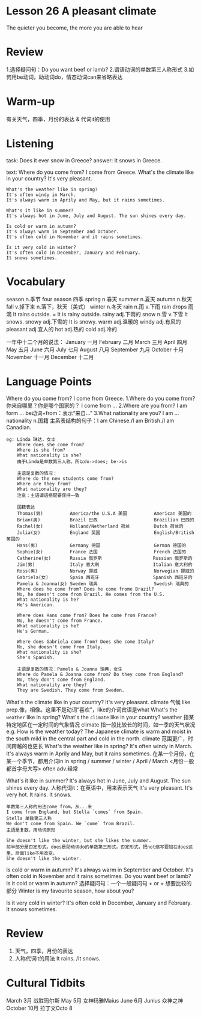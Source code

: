 # Lesson 26 A pleasant climate

The quieter you become, the more you are able to hear

# Review

1.选择疑问句：Do you want beef or lamb?
2.谓语动词的单数第三人称形式
3.如何用be动词，助动词do，情态动词can来省略表达

# Warm-up

有关天气，四季，月份的表达
&
代词it的使用

# Listening

task:
    Does it ever snow in Greece?
answer:
    It snows in Greece.

text:
    Where do you come from?
    I come from Greece.
    What's the climate like in your country?
    It's very pleasant.

    What's the weather like in spring?
    It's often windy in March.
    It's always warm in Aprily and May, but it rains sometimes.

    What's it like in summer?
    It's always hot in June, July and August. The sun shines every day.

    Is cold or warm in autumn?
    It's always warm in September and October.
    It's often cold in November and it rains sometimes.

    Is it very cold in winter?
    It's often cold in December, January and February.
    It snows sometimes.

# Vocabulary

season n.季节
    four season 四季
spring n.春天
summer n.夏天
autumn n.秋天
    fall v.掉下来 n.落下，秋天（美式）
winter n.冬天
rain n.雨 v.下雨
    rain drops 雨滴
    It rains outside.
    = It is rainy outside.
    rainy adj.下雨的
snow n.雪 v.下雪 
    It snows.
    snowy adj.下雪的
    It is snowy.
warm adj.温暖的
windy adj.有风的
pleasant adj.宜人的
hot adj.热的
cold adj.冷的

一年中十二个月的说法：
January 一月
February 二月
March 三月
April 四月
May 五月
June 六月
July 七月
August 八月
September 九月
October 十月
November 十一月
December 十二月

# Language Points

Where do you come from?
I come from Greece.
    1.Where do you come from? 你来自哪里？你是哪个国家的？
        I come from ...
    2.Where are you from?
        I am form ...
            be动词+from：表示“来自...”
    3.What nationality are you?
        I am ...
        nationality n.国籍
        主系表结构的句子：I am Chinese./I am British./I am Canadian.

    eg: Linda 琳达，女士
        Where does she come from?
        Where is she from?
        What nationality is she?
        由于Linda是单数第三人称，所以do->does; be->is

        主语是复数的情况：
        Where do the new students come from?
        Where are they from?
        What nationality are they?
        注意：主语谓语搭配要保持一致

        国籍表达
        Thomas(男)          America/the U.S.A 美国          American 美国的
        Brian(男)           Brazil 巴西                     Brazilian 巴西的
        Rachel(女)          Holland/Netherland 荷兰         Dutch 荷兰的
        Julia(女)           England 英国                    English/British 英国的
        Hans(男)            Germany 德国                    German 德国的
        Sophie(女)          France 法国                     French 法国的
        Catherine(女)       Russia 俄罗斯                   Russian 俄罗斯的
        Jim(男)             Italy 意大利                    Italian 意大利的
        Ross(男)            Norway 挪威                     Norwegian 挪威的
        Gabriela(女)        Spain 西班牙                    Spanish 西班牙的
        Pamela & Joanna(女) Sweden 瑞典                     Swedish 瑞典的
        Where does he come from? Does he come frome Brazil?
        No, he doesn't come from Brazil. He comes from the U.S.
        What nationality is he?
        He's American.

        Where does Hans come from? Does he come from France?
        No, he doesn't come from France.
        What nationality is he?
        He's German.

        Where does Gabriela come from? Does she come Italy?
        No, she doesn't come from Italy.
        What nationality is she?
        She's Spanish.

        主语是复数的情况：Pamela & Joanna 瑞典，女生
        Where do Pamela & Joanna come from? Do they come from England?
        No, they don't come from England.
        What nationality are they?
        They are Swedish. They come from Sweden.
What's the climate like in your country?
It's very pleasant.
    climate 气候
    like prep.像，相像。这里不是动词“喜欢”，like的介词宾语是what
    What's the `weather` like in spring?
    What's the `climate` like in your country?
    weather 指某特定地区在一定时间的气象情况
    climate 指一般比较长的时间，如一季的天气状况
    e.g. How is the weather today?
    The Japanese climate is warm and moist in the south mild in the central part and cold in the north.
    climate 范围更广，时间跨越的也更长
What's the weather like in spring?
It's often windy in March.
It's always warm in Aprily and May, but it rains sometimes.
    在某一个月份，在某一个季节，都用介词in
    in spring / summer / winter / April / March
    <月份一般都首字母大写>
    often adv.经常

What's it like in summer?
It's always hot in June, July and August. The sun shines every day.
    人称代词it：在英语中，用来表示天气
    It's very pleasant.
    It's very hot.
    It rains.
    It snows.

    单数第三人称的用法come from，从...来
    I come from England, but Stella `comes` from Spain.
    Stella 单数第三人称
    We don't come from Spain. We `come` from Brazil.
    主语是复数，用动词原形

    She doesn't like the winter, but she likes the summer.
    前半部分是否定形式，does是助动词do的单数第三形式。否定形式，把not缩写要加在does这里，后面like不用改变。
    She doesn't like the winter.
Is cold or warm in autumn?
It's always warm in September and October.
It's often cold in November and it rains sometimes.
    Do you want beef or lamb?
    Is it cold or warm in autumn?
    选择疑问句：一个一般疑问句 + or + 想要比较的部分
    Winter is my favourite season, how about you?

Is it very cold in winter?
It's often cold in December, January and February.
It snows sometimes.

# Review

1. 天气，四季，月份的表达
2. 人称代词it的用法
    It rains. /It snows.

# Cultural Tidbits

March 3月
战胜玛尔斯
May 5月
女神玛雅Maius
June 6月
Junius 众神之神
October 10月
拉丁文Octo 8